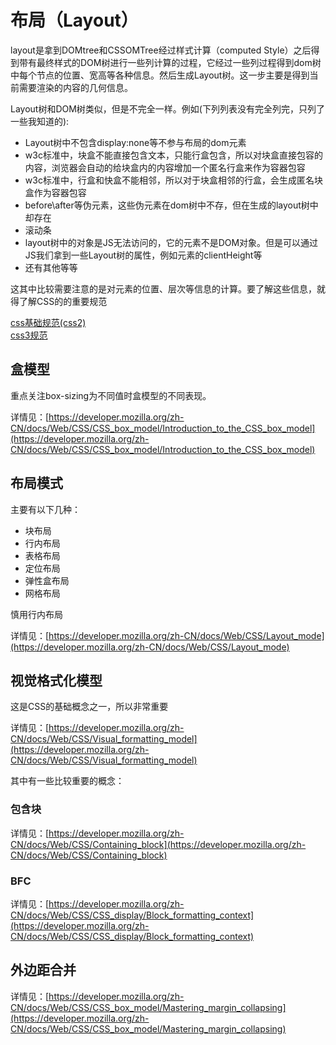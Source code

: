 # 布局（Layout）

layout是拿到DOMtree和CSSOMTree经过样式计算（computed Style）之后得到带有最终样式的DOM树进行一些列计算的过程，它经过一些列过程得到dom树中每个节点的位置、宽高等各种信息。然后生成Layout树。这一步主要是得到当前需要渲染的内容的几何信息。  

Layout树和DOM树类似，但是不完全一样。例如(下列列表没有完全列完，只列了一些我知道的):  

- Layout树中不包含display:none等不参与布局的dom元素
- w3c标准中，块盒不能直接包含文本，只能行盒包含，所以对块盒直接包容的内容，浏览器会自动的给块盒内的内容增加一个匿名行盒来作为容器包容
- w3c标准中，行盒和快盒不能相邻，所以对于块盒相邻的行盒，会生成匿名块盒作为容器包容
- before\after等伪元素，这些伪元素在dom树中不存，但在生成的layout树中却存在
- 滚动条
- layout树中的对象是JS无法访问的，它的元素不是DOM对象。但是可以通过JS我们拿到一些Layout树的属性，例如元素的clientHeight等
- 还有其他等等

这其中比较需要注意的是对元素的位置、层次等信息的计算。要了解这些信息，就得了解CSS的的重要规范

[css基础规范(css2)](https://drafts.csswg.org/css2/#about)  
[css3规范](https://drafts.csswg.org/?path=css3)

## 盒模型

重点关注box-sizing为不同值时盒模型的不同表现。

详情见：[https://developer.mozilla.org/zh-CN/docs/Web/CSS/CSS_box_model/Introduction_to_the_CSS_box_model](https://developer.mozilla.org/zh-CN/docs/Web/CSS/CSS_box_model/Introduction_to_the_CSS_box_model)

## 布局模式

主要有以下几种：  

- 块布局
- 行内布局
- 表格布局
- 定位布局
- 弹性盒布局
- 网格布局

慎用行内布局

详情见：[https://developer.mozilla.org/zh-CN/docs/Web/CSS/Layout_mode](https://developer.mozilla.org/zh-CN/docs/Web/CSS/Layout_mode)

## 视觉格式化模型

这是CSS的基础概念之一，所以非常重要  

详情见：[https://developer.mozilla.org/zh-CN/docs/Web/CSS/Visual_formatting_model](https://developer.mozilla.org/zh-CN/docs/Web/CSS/Visual_formatting_model)  

其中有一些比较重要的概念：  

### 包含块

详情见：[https://developer.mozilla.org/zh-CN/docs/Web/CSS/Containing_block](https://developer.mozilla.org/zh-CN/docs/Web/CSS/Containing_block)

### BFC

详情见：[https://developer.mozilla.org/zh-CN/docs/Web/CSS/CSS_display/Block_formatting_context](https://developer.mozilla.org/zh-CN/docs/Web/CSS/CSS_display/Block_formatting_context)

## 外边距合并

详情见：[https://developer.mozilla.org/zh-CN/docs/Web/CSS/CSS_box_model/Mastering_margin_collapsing](https://developer.mozilla.org/zh-CN/docs/Web/CSS/CSS_box_model/Mastering_margin_collapsing)
